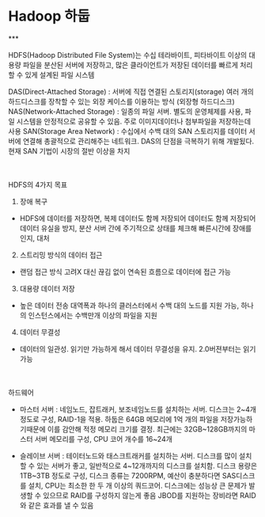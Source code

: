 # Hadoop 하둡
***<br>

HDFS(Hadoop Distributed File System)는 수십 테라바이트, 피타바이트 이상의 대용량 파일을 분산된 서버에 저장하고, 많은 클라이언트가 저장된 데이터를 빠르게 처리할 수 있게 설계된 파일 시스템

DAS(Direct-Attached Storage) : 서버에 직접 연결된 스토리지(storage)  여러 개의 하드디스크를 장착할 수 있는 외장 케이스를 이용하는 방식 (외장형 하드디스크)
NAS(Network-Attached Storage) : 일종의 파일 서버. 별도의 운영체제를 사용, 파일 시스템을 안정적으로 공유할 수 있음. 주로 이미지데이터나 첨부파일을 저장하는데 사용
SAN(Storage Area Network) : 수십에서 수백 대의 SAN 스토리지를 데이터 서버에 연결해 총괄적으로 관리해주는 네트워크. DAS의 단점을 극복하기 위해 개발됬다. 현재 SAN 기법이 시장의 절반 이상을 차지

<br><br>
HDFS의 4가지 목표
1. 장애 복구
- HDFS에 데이터를 저장하면, 복제 데이터도 함께 저장되어 데이터도 함께 저장되어 데이터 유실을 방지, 분산 서버 간에 주기적으로 상태를 체크해 빠른시간에 장애를 인지, 대처

2. 스트리밍 방식의 데이터 접근
- 랜덤 접근 방식 고려X  대신 끊김 없이 연속된 흐름으로 데이터에 접근 가능

3. 대용량 데이터 저장
- 높은 데이터 전송 대역폭과 하나의 클러스터에서 수백 대의 노드를 지원 가능, 하나의 인스턴스에서는 수백만개 이상의 파일을 지원

4. 데이터 무결성
- 데이터의 일관성. 읽기만 가능하게 해서 데이터 무결성을 유지. 2.0버젼부터는 읽기 가능

<br><br>
하드웨어
- 마스터 서버 : 네임노드, 잡트래커, 보조네임노드를 설치하는 서버. 디스크는 2~4개 정도로 구성, RAID-1을 적용. 하둡은 64GB 메모리에 1억 개의 파일을 저장가능하기때문에 이를 감안해 적정 메모리 크기를 결정. 최근에는 32GB~128GB까지의 마스터 서버 메모리를 구성, CPU 코어 개수를 16~24개

- 슬레이브 서버 : 테이터노드와 태스크트래커를 설치하는 서버. 디스크를 많이 설치할 수 있는 서버가 좋고, 일반적으로 4~12개까지의 디스크를 설치함. 디스크 용량은 1TB~3TB 정도로 구성, 디스크 종류는 7200RPM, 예산이 충분하다면 SAS디스크를 설치, CPU는 최소한 한 두 개 이상의 쿼드코어.
디스크에는 성능상 큰 문제가 발생할 수 있으므로 RAID를 구성하지 않는게 좋음 JBOD를 지원하는 장비라면 RAID와 같은 효과를 낼 수 있음


